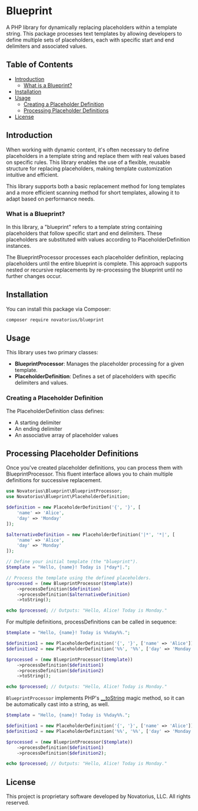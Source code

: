 # Blueprint

A PHP library for dynamically replacing placeholders within a template string. This package processes text templates by
allowing developers to define multiple sets of placeholders, each with specific start and end delimiters and associated
values.

## Table of Contents

- [Introduction](#introduction)
    - [What is a Blueprint?](#what-is-a-blueprint)
- [Installation](#installation)
- [Usage](#usage)
    - [Creating a Placeholder Definition](#creating-a-placeholder-definition)
    - [Processing Placeholder Definitions](#processing-placeholder-definitions)
- [License](#license)

## Introduction

When working with dynamic content, it's often necessary to define placeholders in a template string and replace them
with real values based on specific rules. This library enables the use of a flexible, reusable structure for replacing
placeholders, making template customization intuitive and efficient.

This library supports both a basic replacement method for long templates and a more efficient scanning method for short
templates, allowing it to adapt based on performance needs.

### What is a Blueprint?

In this library, a "blueprint" refers to a template string containing placeholders that follow specific start and end
delimiters. These placeholders are substituted with values according to PlaceholderDefinition instances.

The BlueprintProcessor processes each placeholder definition, replacing placeholders until the entire blueprint is
complete. This approach supports nested or recursive replacements by re-processing the blueprint until no further
changes occur.

## Installation

You can install this package via Composer:

```bash
composer require novatorius/blueprint
```

## Usage

This library uses two primary classes:

* **BlueprintProcessor**: Manages the placeholder processing for a given template.
* **PlaceholderDefinition**: Defines a set of placeholders with specific delimiters and values.

### Creating a Placeholder Definition

The PlaceholderDefinition class defines:

* A starting delimiter
* An ending delimiter
* An associative array of placeholder values

## Processing Placeholder Definitions

Once you've created placeholder definitions, you can process them with BlueprintProcessor. This fluent interface allows
you to chain multiple definitions for successive replacement.

```php
use Novatorius\Blueprint\BlueprintProcessor;
use Novatorius\Blueprint\PlaceholderDefinition;

$definition = new PlaceholderDefinition('{', '}', [
    'name' => 'Alice',
    'day' => 'Monday'
]);

$alternativeDefinition = new PlaceholderDefinition('|*', '*|', [
    'name' => 'Alice',
    'day' => 'Monday'
]);

// Define your initial template (the "blueprint").
$template = "Hello, {name}! Today is |*day*|.";

// Process the template using the defined placeholders.
$processed = (new BlueprintProcessor($template))
    ->processDefinition($definition)
    ->processDefinition($alternativeDefinition)
    ->toString();

echo $processed; // Outputs: "Hello, Alice! Today is Monday."
```

For multiple definitions, processDefinitions can be called in sequence:

```php
$template = "Hello, {name}! Today is %%day%%.";

$definition1 = new PlaceholderDefinition('{', '}', ['name' => 'Alice']);
$definition2 = new PlaceholderDefinition('%%', '%%', ['day' => 'Monday']);

$processed = (new BlueprintProcessor($template))
    ->processDefinition($definition1)
    ->processDefinition($definition2)
    ->toString();

echo $processed; // Outputs: "Hello, Alice! Today is Monday."
```

`BlueprintProcessor` implements PHP's [__toString](https://www.php.net/manual/en/stringable.tostring.php) magic method,
so it can be automatically cast into a string, as well.

```php
$template = "Hello, {name}! Today is %%day%%.";

$definition1 = new PlaceholderDefinition('{', '}', ['name' => 'Alice']);
$definition2 = new PlaceholderDefinition('%%', '%%', ['day' => 'Monday']);

$processed = (new BlueprintProcessor($template))
    ->processDefinition($definition1)
    ->processDefinition($definition2);

echo $processed; // Outputs: "Hello, Alice! Today is Monday."
```

## License

This project is proprietary software developed by Novatorius, LLC. All rights reserved.